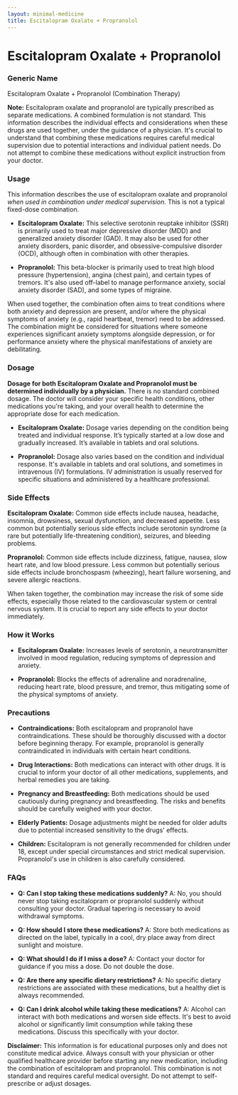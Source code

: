 ```yaml
---
layout: minimal-medicine
title: Escitalopram Oxalate + Propranolol
---
```


# Escitalopram Oxalate + Propranolol
### Generic Name
Escitalopram Oxalate + Propranolol (Combination Therapy)


**Note:**  Escitalopram oxalate and propranolol are typically prescribed as separate medications.  A combined formulation is not standard. This information describes the individual effects and considerations when these drugs are used together, under the guidance of a physician.  It's crucial to understand that combining these medications requires careful medical supervision due to potential interactions and individual patient needs.  Do not attempt to combine these medications without explicit instruction from your doctor.


### Usage

This information describes the use of escitalopram oxalate and propranolol *when used in combination under medical supervision.*  This is not a typical fixed-dose combination.

* **Escitalopram Oxalate:** This selective serotonin reuptake inhibitor (SSRI) is primarily used to treat major depressive disorder (MDD) and generalized anxiety disorder (GAD). It may also be used for other anxiety disorders, panic disorder, and obsessive-compulsive disorder (OCD), although often in combination with other therapies.

* **Propranolol:** This beta-blocker is primarily used to treat high blood pressure (hypertension), angina (chest pain), and certain types of tremors. It's also used off-label to manage performance anxiety, social anxiety disorder (SAD), and some types of migraine.

When used together, the combination often aims to treat conditions where both anxiety and depression are present, and/or where the physical symptoms of anxiety (e.g., rapid heartbeat, tremor) need to be addressed. The combination might be considered for situations where someone experiences significant anxiety symptoms alongside depression, or for performance anxiety where the physical manifestations of anxiety are debilitating.

### Dosage

**Dosage for both Escitalopram Oxalate and Propranolol must be determined individually by a physician.** There is no standard combined dosage. The doctor will consider your specific health conditions, other medications you're taking, and your overall health to determine the appropriate dose for each medication.


* **Escitalopram Oxalate:** Dosage varies depending on the condition being treated and individual response.  It’s typically started at a low dose and gradually increased. It’s available in tablets and oral solutions.

* **Propranolol:** Dosage also varies based on the condition and individual response. It's available in tablets and oral solutions, and sometimes in intravenous (IV) formulations.  IV administration is usually reserved for specific situations and administered by a healthcare professional.



### Side Effects

**Escitalopram Oxalate:** Common side effects include nausea, headache, insomnia, drowsiness, sexual dysfunction, and decreased appetite. Less common but potentially serious side effects include serotonin syndrome (a rare but potentially life-threatening condition), seizures, and bleeding problems.

**Propranolol:** Common side effects include dizziness, fatigue, nausea, slow heart rate, and low blood pressure. Less common but potentially serious side effects include bronchospasm (wheezing), heart failure worsening, and severe allergic reactions.

When taken together, the combination may increase the risk of some side effects, especially those related to the cardiovascular system or central nervous system.  It is crucial to report any side effects to your doctor immediately.


### How it Works

* **Escitalopram Oxalate:**  Increases levels of serotonin, a neurotransmitter involved in mood regulation, reducing symptoms of depression and anxiety.

* **Propranolol:** Blocks the effects of adrenaline and noradrenaline, reducing heart rate, blood pressure, and tremor, thus mitigating some of the physical symptoms of anxiety.


### Precautions

* **Contraindications:**  Both escitalopram and propranolol have contraindications.  These should be thoroughly discussed with a doctor before beginning therapy. For example, propranolol is generally contraindicated in individuals with certain heart conditions.  

* **Drug Interactions:** Both medications can interact with other drugs.  It is crucial to inform your doctor of all other medications, supplements, and herbal remedies you are taking.

* **Pregnancy and Breastfeeding:** Both medications should be used cautiously during pregnancy and breastfeeding. The risks and benefits should be carefully weighed with your doctor.

* **Elderly Patients:** Dosage adjustments might be needed for older adults due to potential increased sensitivity to the drugs' effects.

* **Children:**  Escitalopram is not generally recommended for children under 18, except under special circumstances and strict medical supervision. Propranolol's use in children is also carefully considered.



### FAQs

* **Q: Can I stop taking these medications suddenly?** A: No, you should never stop taking escitalopram or propranolol suddenly without consulting your doctor. Gradual tapering is necessary to avoid withdrawal symptoms.

* **Q: How should I store these medications?** A: Store both medications as directed on the label, typically in a cool, dry place away from direct sunlight and moisture.

* **Q: What should I do if I miss a dose?** A: Contact your doctor for guidance if you miss a dose.  Do not double the dose.

* **Q: Are there any specific dietary restrictions?** A: No specific dietary restrictions are associated with these medications, but a healthy diet is always recommended.

* **Q: Can I drink alcohol while taking these medications?** A: Alcohol can interact with both medications and worsen side effects.  It's best to avoid alcohol or significantly limit consumption while taking these medications.  Discuss this specifically with your doctor.


**Disclaimer:** This information is for educational purposes only and does not constitute medical advice. Always consult with your physician or other qualified healthcare provider before starting any new medication, including the combination of escitalopram and propranolol.  This combination is not standard and requires careful medical oversight.  Do not attempt to self-prescribe or adjust dosages.
